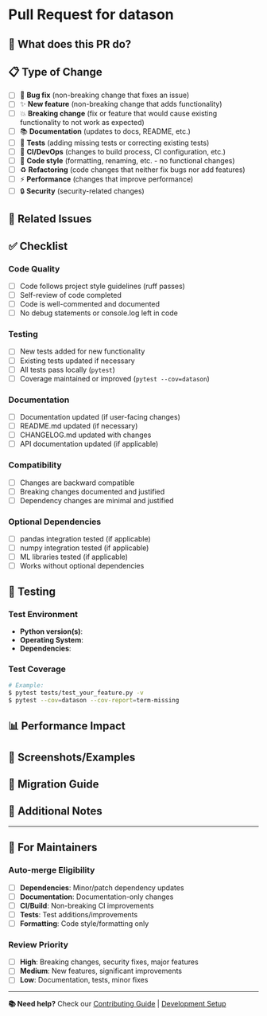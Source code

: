 # Pull Request for datason

## 🎯 **What does this PR do?**
<!-- Provide a clear, concise description of the changes -->

## 📋 **Type of Change**
<!-- Check all that apply -->
- [ ] 🐛 **Bug fix** (non-breaking change that fixes an issue)
- [ ] ✨ **New feature** (non-breaking change that adds functionality)
- [ ] 💥 **Breaking change** (fix or feature that would cause existing functionality to not work as expected)
- [ ] 📚 **Documentation** (updates to docs, README, etc.)
- [ ] 🧪 **Tests** (adding missing tests or correcting existing tests)
- [ ] 🔧 **CI/DevOps** (changes to build process, CI configuration, etc.)
- [ ] 🎨 **Code style** (formatting, renaming, etc. - no functional changes)
- [ ] ♻️ **Refactoring** (code changes that neither fix bugs nor add features)
- [ ] ⚡ **Performance** (changes that improve performance)
- [ ] 🔒 **Security** (security-related changes)

## 🔗 **Related Issues**
<!-- Link related issues: Fixes #123, Closes #456, Related to #789 -->

## ✅ **Checklist**
<!-- Mark completed items with [x] -->

### Code Quality
- [ ] Code follows project style guidelines (ruff passes)
- [ ] Self-review of code completed
- [ ] Code is well-commented and documented
- [ ] No debug statements or console.log left in code

### Testing
- [ ] New tests added for new functionality
- [ ] Existing tests updated if necessary
- [ ] All tests pass locally (`pytest`)
- [ ] Coverage maintained or improved (`pytest --cov=datason`)

### Documentation
- [ ] Documentation updated (if user-facing changes)
- [ ] README.md updated (if necessary)
- [ ] CHANGELOG.md updated with changes
- [ ] API documentation updated (if applicable)

### Compatibility
- [ ] Changes are backward compatible
- [ ] Breaking changes documented and justified
- [ ] Dependency changes are minimal and justified

### Optional Dependencies
<!-- Check if your changes affect optional dependencies -->
- [ ] pandas integration tested (if applicable)
- [ ] numpy integration tested (if applicable)  
- [ ] ML libraries tested (if applicable)
- [ ] Works without optional dependencies

## 🧪 **Testing**
<!-- Describe the testing you performed -->

### Test Environment
- **Python version(s)**:
- **Operating System**:
- **Dependencies**:

### Test Coverage
<!-- Paste relevant test output or describe test scenarios -->
```bash
# Example:
$ pytest tests/test_your_feature.py -v
$ pytest --cov=datason --cov-report=term-missing
```

## 📊 **Performance Impact**
<!-- If performance-related, include benchmarks -->
<!-- Use scripts/benchmark_real_performance.py if applicable -->

## 📸 **Screenshots/Examples**
<!-- For UI changes or new features, include examples -->

## 🔄 **Migration Guide**
<!-- For breaking changes, provide migration instructions -->

## 📝 **Additional Notes**
<!-- Any additional information, concerns, or discussion points -->

---

## 🤖 **For Maintainers**

### Auto-merge Eligibility
<!-- Maintainers: check if this PR qualifies for auto-merge -->
- [ ] **Dependencies**: Minor/patch dependency updates
- [ ] **Documentation**: Documentation-only changes  
- [ ] **CI/Build**: Non-breaking CI improvements
- [ ] **Tests**: Test additions/improvements
- [ ] **Formatting**: Code style/formatting only

### Review Priority
- [ ] **High**: Breaking changes, security fixes, major features
- [ ] **Medium**: New features, significant improvements
- [ ] **Low**: Documentation, tests, minor fixes

---

**📚 Need help?** Check our [Contributing Guide](docs/CONTRIBUTING.md) | [Development Setup](docs/CONTRIBUTING.md#development-setup)
